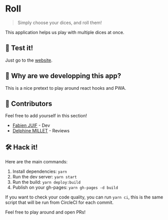 # Roll
> Simply choose your dices, and roll them!

This application helps us play with multiple dices at once.

## 🎲 Test it!
Just go to the [website](https://fabienjuif.github.io/roll/).

## 🤔 Why are we developping this app?
This is a nice pretext to play around react hooks and PWA.

## 🤝 Contributors
Feel free to add yourself in this section!
 - [Fabien JUIF](https://github.com/fabienjuif) - Dev
 - [Delphine MILLET](https://github.com/delphinemillet) - Reviews


## 🛠 Hack it!
Here are the main commands:
1. Install dependencies: `yarn`
2. Run the dev server: `yarn start`
3. Run the build: `yarn deploy:build` 
4. Publish on your gh-pages: `yarn gh-pages -d build`

If you want to check your code quality, you can run `yarn ci`, this is the same script that will be run from CircleCI for each commit.

Feel free to play around and open PRs!
